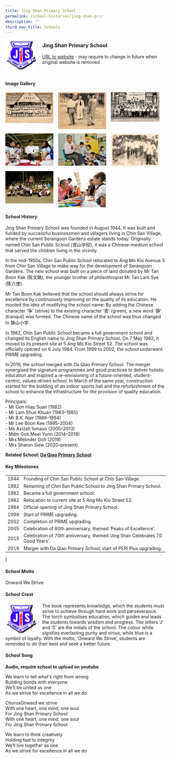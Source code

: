 ```yaml
---
title: Jing Shan Primary School
permalink: /school-histories/jing-shan-pri/
description: ""
third_nav_title: Schools
---
```

<img src="/images/jingshan1.png" style="width:20%;margin-right:15px;" align = "left">

### **Jing Shan Primary School**
[URL to website](https://jingshanpri.moe.edu.sg/) - may require to change in future when original website is removed

<br clear="left">

#### **Image Gallery**

<p><a href="/images/jingshan2.jpg">  
<img src="/images/jingshan2.jpg" style="width:30%;margin-right:15px;" align = "left">
</a></p>

<p><a href="/images/jingshan3.jpg">  
<img src="/images/jingshan3.jpg" style="width:30%;margin-right:15px;" align = "left">
</a></p>

<p><a href="/images/jingshan4.jpg">  
<img src="/images/jingshan4.jpg" style="width:30%;margin-right:15px;" align = "left">
</a></p>

<br clear="left">

<p><a href="/images/jingshan5.jpg">  
<img src="/images/jingshan5.jpg" style="width:30%;margin-right:15px;" align = "left">
</a></p>

<p><a href="/images/jingshan6.jpg">  
<img src="/images/jingshan6.jpg" style="width:30%;margin-right:15px;" align = "left">
</a></p>

<p><a href="/images/jingshan7.jpg">  
<img src="/images/jingshan7.jpg" style="width:30%;margin-right:15px;" align = "left">
</a></p>

<br clear="left">

<p><a href="/images/jingshan8.jpg">  
<img src="/images/jingshan8.jpg" style="width:30%;margin-right:15px;" align = "left">
</a></p>

<p><a href="/images/jingshan9.jpg">  
<img src="/images/jingshan9.jpg" style="width:30%;margin-right:15px;" align = "left">
</a></p>

<br clear="left">

#### **School History**
Jing Shan Primary School was founded in August 1944. It was built and funded by successful businessmen and villagers living in Chin San Village, where the current Serangoon Gardens estate stands today. Originally named Chin San Public School (青山学校), it was a Chinese-medium school that served the children living in the vicinity.

In the mid-1950s, Chin San Public School relocated to Ang Mo Kio Avenue 3 from Chin San Village to make way for the development of Serangoon Gardens. The new school was built on a piece of land donated by Mr Tan Boon Kak (陈文确), the younger brother of philanthropist Mr Tan Lark Sye (陈六使).

Mr Tan Boon Kak believed that the school should always strive for excellence by continuously improving on the quality of its education. He mooted the idea of modifying the school name: By adding the Chinese character ‘争’ (strive) to the existing character ‘青’ (green), a new word ‘静’ (tranquil) was formed. The Chinese name of the school was thus changed to 静山小学.

In 1982, Chin San Public School became a full government school and changed its English name to Jing Shan Primary School. On 7 May 1982, it moved to its present site at 5 Ang Mo Kio Street 52. The school was officially opened on 6 July 1984. From 1999 to 2002, the school underwent PRIME upgrading.

In 2019, the school merged with Da Qiao Primary School. The merger synergised the signature programmes and good practices to deliver holistic education and inspired a re-envisioning of a future-oriented, student-centric, values-driven school. In March of the same year, construction started for the building of an indoor sports hall and the refurbishment of the school to enhance the infrastructure for the provision of quality education.

Principals:<br>
\- Mr Goh Hiap Suan (1982)<br>
\- Mr Lam Shue Khuan (1983–1985)<br>
\- Mr B.K. Nair (1986–1994)<br>
\- Mr Lee Boon Kee (1995–2004)<br>
\- Ms Azizah Ismaun (2005–2013)<br>
\- Mdm Goh Meei Yunn (2014–2018)<br>
\- Mrs Melinder Goh (2019)<br>
\- Mrs Sharon Siew (2020–present)

**Related School: [Da Qiao Primary School](/school-histories/da-qiao-pri/)**

#### **Key Milestones**

|  |  |
|:---:|---|
| 1944 | Founding of Chin San Public School at Chin San Village. |
| 1982 | Renaming of Chin San Public School to Jing Shan Primary School. |
| 1982 | Became a full government school. |
| 1982 | Relocation to current site at 5 Ang Mo Kio Street 52. |
| 1984 | Official opening of Jing Shan Primary School. |
| 1999 | Start of PRIME upgrading. |
| 2002 | Completion of PRIME upgrading. |
| 2005 | Celebration of 60th anniversary, themed ‘Peaks of Excellence’. |
| 2015 | Celebration of 70th anniversary, themed ‘Jing Shan Celebrates 70 Good Years’. |
| 2019 | Merger with Da Qiao Primary School; start of PERI Plus upgrading. |
|

#### **School Motto**
Onward We Strive

#### **School Crest**
<img src="/images/jingshan1.png" style="width:20%;margin-right:15px;" align = "left">

The book represents knowledge, which the students must strive to achieve through hard work and perseverance. The torch symbolises education, which guides and leads the students towards wisdom and progress. The letters ‘J’ and ‘S’ are the initials of the school. The colour white signifies everlasting purity and virtue, while blue is a symbol of loyalty. With the motto, ‘Onward We Strive’, students are reminded to do their best and seek a better future.

#### **School Song**
**Audio, require school to upload on youtube**

We learn to tell what's right from wrong<br>
Building bonds with everyone<br>
We’ll be united as one<br>
As we strive for excellence in all we do

ChorusOnward we strive<br>
With one heart, one mind, one soul<br>
For Jing Shan Primary School<br>
With one heart, one mind, one soul<br>
For Jing Shan Primary School

We learn to think creatively<br>
Holding fast to integrity<br>
We’ll live together as one<br>
As we strive for excellence in all we do